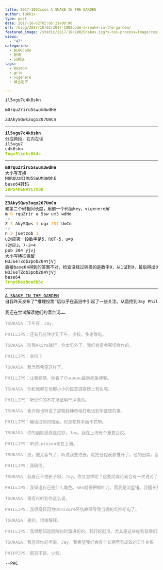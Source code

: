 ```yaml
---
title: 2017-1002code A SNAKE IN THE GARDEN
author: fukkix
type: post
date: 2017-10-02T05:06:21+00:00
url: /blog/2017/10/02/2017-1002code-a-snake-in-the-garden/
featured_image: /static/2017/10/1002Snakes.jpg?x-oss-process=image/resize,m_fill,w_700,h_220
views:
  - "47"
categories:
  - BLOGcode
  - 剧情
  - 已解决
tags:
  - Base64
  - grid
  - vigenere
  - 维吉尼亚

---
```

<pre>il5vgu7c4k8skn

m0rquZriru5swum3wdHe

Z3AkySQws3ugx207UmCn
<!--more--></pre>

* * *

<pre><strong>il5vgu7c4k8skn</strong>
分成两段，右向左读
il5vgu7
c4k8skn
<span style="color: #99cc00;"><strong>7ugv5links8k4c</strong></span></pre>

* * *

<pre><strong>m0rquZriru5swum3wdHe
</strong>大小写互换
M0RQUzRIRU5SWUM3WDhE
base64转码<strong>
<span style="color: #99cc00;">3DPS4HENRYC7X8D</span></strong></pre>

* * *

<pre><strong>Z3AkySQws3ugx207UmCn
</strong>和第二个码相同长度，用前一个码当key，vigenere解
m <span style="color: #ff9900;">0 </span>rquZrir u 5sw um3 wdHe
<span style="color: #999999;">-&gt;</span>
Z <span style="color: #ff9900;">3 </span>AkySQws <span style="color: #ff9900;">3 </span>ugx <span style="color: #ff9900;">207 </span>UmCn
<span style="color: #999999;">-&gt;</span>
n <span style="color: #ff9900;">3</span> juetzob <span style="color: #ff9900;">3</span>
u对应第一段数字是5，ROT-5，u=p
7对应3，7-3=4
pob 204 yjvj
大小写特征保留
N3JueTZob3pob204YjVj
直接base64得到的答案不对，检查没经过转换的是数字0，从1试到9，最后得出0-&gt;8正确
N3JueTZob3pob284YjVj
base64<strong>
<span style="color: #99cc00;">7rny6hozhoo8b5c</span>
</strong></pre>

* * *

<pre><a href="http://investigate.ingress.com/2017/10/02/a-snake-in-the-garden/">A SNAKE IN THE GARDEN</a>
自我昨天发布了“推理投票”后似乎在高层中引起了一些关注。从监控到Jay Phillips和Akira Tsukasa对话的中心主题可见一斑。不过我得承认这两人确实谈论的是主题之外的事——他们话中有话，故抑其词。

我还在尝试解读他们的潜台词……

<span style="color: #999999;">TSUKASA：下午好，Jay。</span>

<span style="color: #999999;">PHILLIPS：还有几分钟才到下午，少校。多谢致电。</span>

<span style="color: #999999;">TSUKASA：叫我Akira就行，你太见外了。我们肯定会密切合作的。</span>

<span style="color: #999999;">PHILLIPS：会吗？</span>

<span style="color: #999999;">TSUKASA：我当然希望这样了。</span>

<span style="color: #999999;">PHILLIPS：让我猜猜，你看了Chapeau最新那条博客。</span>

<span style="color: #999999;">TSUKASA：你和我都在他那小小的民意调查榜上有名呢。</span>

<span style="color: #999999;">PHILLIPS：听说你的不在场证明干净漂亮。</span>

<span style="color: #999999;">TSUKASA：也许你也听说了那晚我神奇地打电话到华盛顿的事。</span>

<span style="color: #999999;">PHILLIPS：我读过你的档案。你是花样多而不花哨。</span>

<span style="color: #999999;">TSUKASA：你的幽默感真是绝妙，Jay。我在上海有个重要会议。</span>

<span style="color: #999999;">PHILLIPS：听说Lorazon也在上海。</span>

<span style="color: #999999;">TSUKASA：恩，他太客气了，听说我要过去，就把日程表都推开了。他的出席，当然，很有价值。</span>

<span style="color: #999999;">PHILLIPS：我确信。</span>

<span style="color: #999999;">TSUKASA：我身正不怕影子斜，Jay。你又怎样呢？这些阴谋论者会有一次说对了么？</span>

<span style="color: #999999;">PHILLIPS：我知道自己是什么角色。Ken就像把柳叶刀，而我是流星锤。我擅长那样。但我们相互平衡。我没兴趣砍断一只有用的脚。</span>

<span style="color: #999999;">TSUKASA：很高兴听到你这么说。</span>

<span style="color: #999999;">PHILLIPS：我很奇怪因为Omnivore系统故障导致当晚的监控断电了。</span>

<span style="color: #999999;">TSUKASA：是的，很难解释。</span>

<span style="color: #999999;">PHILLIPS：我很想知道后院何时溜进蛇的。我打蛇挺准。尤其是这些蛇狗鼠辈们过去还为我工作过。</span>

<span style="color: #999999;">TSUKASA：我喜欢你的坦率，Jay。我希望我们会有个长期而有成效的工作关系。</span>

<span style="color: #999999;">PHIPPIPS：那真不错，少校。

<span style="color: #000000;">--PAC</span></span></pre>